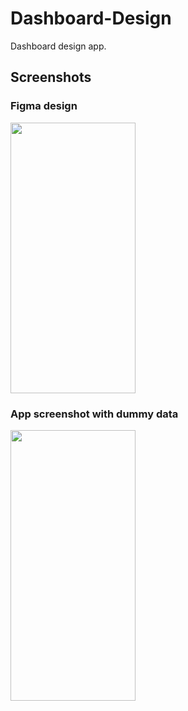 # Dashboard-Design
Dashboard design app.

## **Screenshots**
### **Figma design**
<img width="200" height="433" src="./assets/images/ss5_light.jpg">

### **App screenshot with dummy data**
<img width="200" height="433" src="./assets/images/ss4_dark.jpg">
